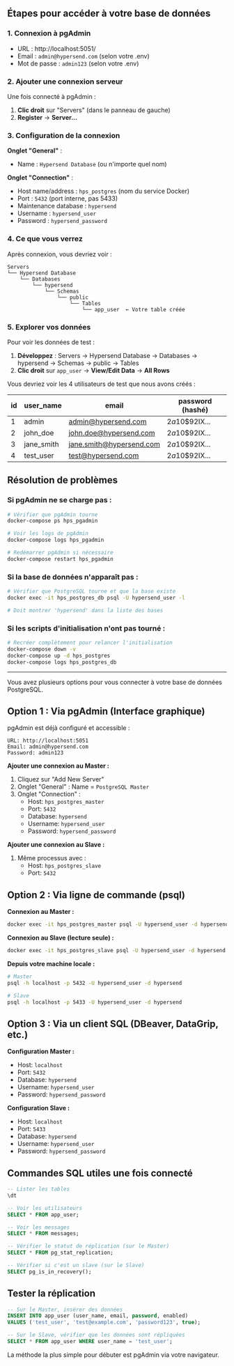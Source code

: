 ## Étapes pour accéder à votre base de données

### 1. **Connexion à pgAdmin**
- URL : http://localhost:5051/
- Email : `admin@hypersend.com` (selon votre .env)
- Mot de passe : `admin123` (selon votre .env)

### 2. **Ajouter une connexion serveur**

Une fois connecté à pgAdmin :

1. **Clic droit** sur "Servers" (dans le panneau de gauche)
2. **Register** → **Server...**

### 3. **Configuration de la connexion**

**Onglet "General"** :
- Name : `Hypersend Database` (ou n'importe quel nom)

**Onglet "Connection"** :
- Host name/address : `hps_postgres` (nom du service Docker)
- Port : `5432` (port interne, pas 5433)
- Maintenance database : `hypersend`
- Username : `hypersend_user`
- Password : `hypersend_password`

### 4. **Ce que vous verrez**

Après connexion, vous devriez voir :
```
Servers
└── Hypersend Database
    └── Databases
        └── hypersend
            └── Schemas
                └── public
                    └── Tables
                        └── app_user  ← Votre table créée
```

### 5. **Explorer vos données**

Pour voir les données de test :
1. **Développez** : Servers → Hypersend Database → Databases → hypersend → Schemas → public → Tables
2. **Clic droit** sur `app_user` → **View/Edit Data** → **All Rows**

Vous devriez voir les 4 utilisateurs de test que nous avons créés :

| id | user_name | email | password (hashé) |
|----|-----------|-------|------------------|
| 1 | admin | admin@hypersend.com | $2a$10$92IX... |
| 2 | john_doe | john.doe@hypersend.com | $2a$10$92IX... |
| 3 | jane_smith | jane.smith@hypersend.com | $2a$10$92IX... |
| 4 | test_user | test@hypersend.com | $2a$10$92IX... |

## Résolution de problèmes

### Si pgAdmin ne se charge pas :
```bash
# Vérifier que pgAdmin tourne
docker-compose ps hps_pgadmin

# Voir les logs de pgAdmin
docker-compose logs hps_pgadmin

# Redémarrer pgAdmin si nécessaire
docker-compose restart hps_pgadmin
```

### Si la base de données n'apparaît pas :
```bash
# Vérifier que PostgreSQL tourne et que la base existe
docker exec -it hps_postgres_db psql -U hypersend_user -l

# Doit montrer 'hypersend' dans la liste des bases
```

### Si les scripts d'initialisation n'ont pas tourné :
```bash
# Recréer complètement pour relancer l'initialisation
docker-compose down -v
docker-compose up -d hps_postgres
docker-compose logs hps_postgres_db
```


---

Vous avez plusieurs options pour vous connecter à votre base de données PostgreSQL.

## Option 1 : Via pgAdmin (Interface graphique)

pgAdmin est déjà configuré et accessible :

```
URL: http://localhost:5051
Email: admin@hypersend.com
Password: admin123
```

**Ajouter une connexion au Master :**
1. Cliquez sur "Add New Server"
2. Onglet "General" : Name = `PostgreSQL Master`
3. Onglet "Connection" :
    - Host: `hps_postgres_master`
    - Port: `5432`
    - Database: `hypersend`
    - Username: `hypersend_user`
    - Password: `hypersend_password`

**Ajouter une connexion au Slave :**
1. Même processus avec :
    - Host: `hps_postgres_slave`
    - Port: `5432`

## Option 2 : Via ligne de commande (psql)

**Connexion au Master :**
```bash
docker exec -it hps_postgres_master psql -U hypersend_user -d hypersend
```

**Connexion au Slave (lecture seule) :**
```bash
docker exec -it hps_postgres_slave psql -U hypersend_user -d hypersend
```

**Depuis votre machine locale :**
```bash
# Master
psql -h localhost -p 5432 -U hypersend_user -d hypersend

# Slave
psql -h localhost -p 5433 -U hypersend_user -d hypersend
```

## Option 3 : Via un client SQL (DBeaver, DataGrip, etc.)

**Configuration Master :**
- Host: `localhost`
- Port: `5432`
- Database: `hypersend`
- Username: `hypersend_user`
- Password: `hypersend_password`

**Configuration Slave :**
- Host: `localhost`
- Port: `5433`
- Database: `hypersend`
- Username: `hypersend_user`
- Password: `hypersend_password`

## Commandes SQL utiles une fois connecté

```sql
-- Lister les tables
\dt

-- Voir les utilisateurs
SELECT * FROM app_user;

-- Voir les messages
SELECT * FROM messages;

-- Vérifier le statut de réplication (sur le Master)
SELECT * FROM pg_stat_replication;

-- Vérifier si c'est un slave (sur le Slave)
SELECT pg_is_in_recovery();
```

## Tester la réplication

```sql
-- Sur le Master, insérer des données
INSERT INTO app_user (user_name, email, password, enabled) 
VALUES ('test_user', 'test@example.com', 'password123', true);

-- Sur le Slave, vérifier que les données sont répliquées
SELECT * FROM app_user WHERE user_name = 'test_user';
```

La méthode la plus simple pour débuter est pgAdmin via votre navigateur.
